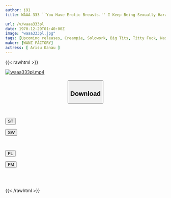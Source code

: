 ```yaml
---
author: j91
title: WAAA-333 ``You Have Erotic Breasts.'' I Keep Being Sexually Harassed By My Gay Male Employees, And They Grab Me And Make Me Cum Right Away.I'm Forced Into A Sensitive Masochist Breast Urinal And I Cum... Kanau Arisu

url: /v/waaa333pl
date: 1970-12-29T01:40:00Z
image: "waaa333pl.jpg"
tags: [Upcoming releases, Creampie, Solowork, Big Tits, Titty Fuck, Nasty, Hardcore, Abuse	]
maker: [WANZ FACTORY]
actress: [ Arisu Kanau ]
---
```



{{< rawhtml >}}

<div class="video" data-videoid="pending_link.html">
    <a href="javascript:;">
        <img src="/v/waaa333pl/waaa333pl.jpg" width="WIDTH" height="HEIGHT" alt="waaa333pl.mp4" loading="lazy">
    </a>
</div>

<script type="text/javascript" src="https://j91.asia/asset/on-demand-pend.js"></script>

<br>
  <link rel="stylesheet" href="https://j91.asia/asset/bs5.css">
  
  <center>
  <button class="btn btn-primary" type="button" data-bs-toggle="collapse" data-bs-target=".multi-collapse" aria-expanded="false" aria-controls="multiCollapseExample1 multiCollapseExample2"><h2>Download</h2></button></center>
</p>
<div class="row">
  <div class="col">
    <div class="collapse multi-collapse" id="multiCollapseExample1">
      <div class="card card-body">
	      	      <br>
<div class="buttons">  
<p><a href="https://j91.asia/pending_link.html" target="_blank"><button class="btn-hover color-3"><i class="fa fa-download"></i> ST</button></a></p>
<p><a href="https://j91.asia/pending_link.html" target="_blank"><button class="btn-hover color-2"><i class="fa fa-download"></i> SW</button></a></p></div>
    </div>
  </div>
</div>
  <div class="col">
    <div class="collapse multi-collapse" id="multiCollapseExample2">
      <div class="card card-body">
	      <br>
<div class="buttons">
<p><a href="https://j91.asia/pending_link.html" target="_blank"><button class="btn-hover color-9"><i class="fa fa-download"></i> FL</button></a></p>
<p><a href="https://j91.asia/pending_link.html" target="_blank"><button class="btn-hover color-8"><i class="fa fa-download"></i> FM</button></a></p></div>
<br><br>
      </div>
    </div>
  </div>
</div>

{{< /rawhtml >}}
